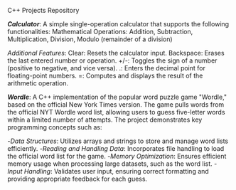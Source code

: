 C++ Projects Repository

_**Calculator**_:
A simple single-operation calculator that supports the following functionalities:
Mathematical Operations: Addition, Subtraction, Multiplication, Division, Modulo (remainder of a division)

_Additional Features_:
Clear: Resets the calculator input.
Backspace: Erases the last entered number or operation.
+/-: Toggles the sign of a number (positive to negative, and vice versa).
.: Enters the decimal point for floating-point numbers.
=: Computes and displays the result of the arithmetic operation.

_**Wordle**_:
A C++ implementation of the popular word puzzle game "Wordle," based on the official New York Times version. The game pulls words from the official NYT Wordle word list, allowing users to guess five-letter words within a limited number of attempts. The project demonstrates key programming concepts such as:

-_Data Structures_: Utilizes arrays and strings to store and manage word lists efficiently.
-_Reading and Handling Data_: Incorporates file handling to load the official word list for the game.
-_Memory Optimization_: Ensures efficient memory usage when processing large datasets, such as the word list.
-_Input Handling_: Validates user input, ensuring correct formatting and providing appropriate feedback for each guess.
